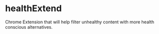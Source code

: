 # healthExtend
Chrome Extension that will help filter unhealthy content with more health conscious alternatives. 
